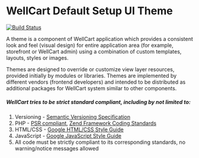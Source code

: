 WellCart Default Setup UI Theme
===============================

[![Build Status](https://travis-ci.org/wellcart/theme-setup-ui.svg)](https://travis-ci.org/wellcart/theme-setup-ui)

A theme is a component of WellCart application which provides a consistent look and feel (visual design) for entire application area (for example, storefront or WellCart admin) using a combination of custom templates, layouts, styles or images.

Themes are designed to override or customize view layer resources, provided initially by modules or libraries. Themes are implemented by different vendors (frontend developers) and intended to be distributed as additional packages for WellCart system similar to other components.

##### WellCart tries to be strict standard compliant, including by not limited to:

1. Versioning - [Semantic Versioning Specification](http://semver.org)
2. PHP - [PSR compliant](https://github.com/php-fig/fig-standards), [Zend Framework Coding Standards](http://framework.zend.com/manual/current/en/ref/coding.standard.html)
3. HTML/CSS - [Google HTML/CSS Style Guide](https://google.github.io/styleguide/htmlcssguide.xml)
4. JavaScript - [Google JavaScript Style Guide](https://google.github.io/styleguide/javascriptguide.xml)
5. All code must be strictly compliant to its corresponding standards, no warning/notice messages allowed